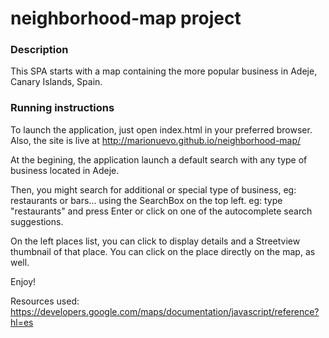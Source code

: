# neighborhood-map project

### Description
This SPA starts with a map containing the more popular business in Adeje, Canary Islands, Spain.

### Running instructions
To launch the application, just open index.html in your preferred browser.
Also, the site is live at http://marionuevo.github.io/neighborhood-map/

At the begining, the application launch a default search with any type of business located in Adeje.

Then, you might search for additional or special type of business, eg: restaurants or bars...
using the SearchBox on the top left. eg: type "restaurants" and press Enter or click on one
of the autocomplete search suggestions.

On the left places list, you can click to display details and a Streetview thumbnail of
that place. You can click on the place directly on the map, as well.

Enjoy!

Resources used:
https://developers.google.com/maps/documentation/javascript/reference?hl=es
